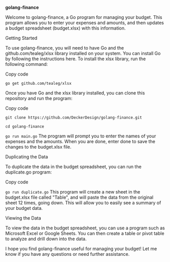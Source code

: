 **golang-finance**

Welcome to golang-finance, a Go program for managing your budget. This program allows you to enter your expenses and amounts, and then updates a budget spreadsheet (budget.xlsx) with this information.

Getting Started

To use golang-finance, you will need to have Go and the github.com/tealeg/xlsx library installed on your system. You can install Go by following the instructions here. To install the xlsx library, run the following command:

Copy code

```go get github.com/tealeg/xlsx```

Once you have Go and the xlsx library installed, you can clone this repository and run the program:

Copy code


```git clone https://github.com/DeckerDesign/golang-finance.git```

```cd golang-finance```

```go run main.go```
The program will prompt you to enter the names of your expenses and the amounts. When you are done, enter done to save the changes to the budget.xlsx file.

Duplicating the Data

To duplicate the data in the budget spreadsheet, you can run the duplicate.go program:

Copy code 

```go run duplicate.go```
This program will create a new sheet in the budget.xlsx file called "Table", and will paste the data from the original sheet 12 times, going down. This will allow you to easily see a summary of your budget data.

Viewing the Data

To view the data in the budget spreadsheet, you can use a program such as Microsoft Excel or Google Sheets. You can then create a table or pivot table to analyze and drill down into the data.

I hope you find golang-finance useful for managing your budget! Let me know if you have any questions or need further assistance.
